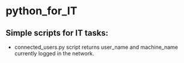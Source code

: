 # python_for_IT
## Simple scripts for IT tasks:

* connected_users.py script returns user_name and machine_name currently logged in the network.

